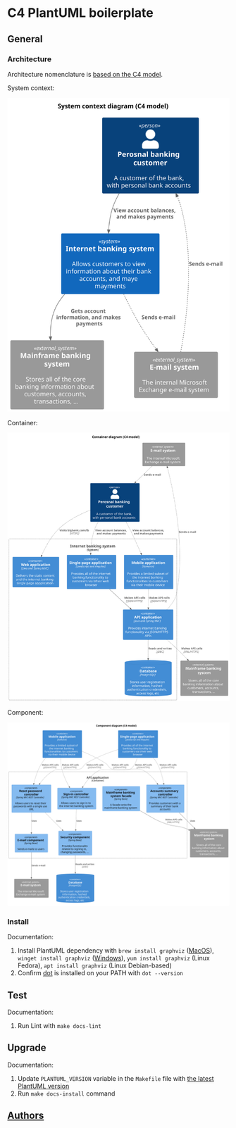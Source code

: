 # C4 PlantUML boilerplate

## General

### Architecture

Architecture nomenclature is [based on the C4 model](https://c4model.com).

System context:

![System context diagram (C4 model)](./docs/system.svg)

Container:

![Container diagram (C4 model)](./docs/container.svg)

Component:

![Component diagram (C4 model)](./docs/component.svg)

### Install

Documentation:

1. Install PlantUML dependency with `brew install graphviz` ([MacOS](https://github.com/Homebrew/brew)), `winget install graphviz` ([Windows](https://github.com/microsoft/winget-cli)), `yum install graphviz` (Linux Fedora), `apt install graphviz` (Linux Debian-based)
2. Confirm [dot](https://graphviz.org/docs/layouts/dot) is installed on your PATH with `dot --version`

## Test

Documentation:

1. Run Lint with `make docs-lint`

## Upgrade

Documentation:

1. Update `PLANTUML_VERSION` variable in the `Makefile` file with [the latest PlantUML version](https://github.com/plantuml/plantuml/releases)
2. Run `make docs-install` command

## [Authors](./AUTHORS.md)
